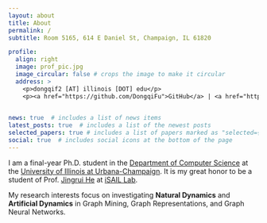 ```yaml
---
layout: about
title: About
permalink: /
subtitle: Room 5165, 614 E Daniel St, Champaign, IL 61820

profile:
  align: right
  image: prof_pic.jpg
  image_circular: false # crops the image to make it circular
  address: >
    <p>dongqif2 [AT] illinois [DOT] edu</p>
    <p><a href="https://github.com/DongqiFu">GitHub</a> | <a href="https://scholar.google.com/citations?user=WByXZAcAAAAJ&hl=en">GoogleScholar</a> | <a href="https://twitter.com/DongqiFu_UIUC">Twitter</a></p>
    

news: true  # includes a list of news items
latest_posts: true  # includes a list of the newest posts
selected_papers: true # includes a list of papers marked as "selected={true}"
social: true  # includes social icons at the bottom of the page
---
```


I am a final-year Ph.D. student in the [Department of Computer Science](https://cs.illinois.edu/) at the [University of Illinois at Urbana-Champaign](https://illinois.edu/). It is my great honor to be a student of Prof. [Jingrui He](https://www.hejingrui.org/) at [iSAIL Lab](https://isail-laboratory.github.io/).

My research interests focus on investigating **Natural Dynamics** and **Artificial Dynamics** in Graph Mining, Graph Representations, and Graph Neural Networks.
